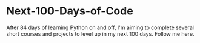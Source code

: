 # Next-100-Days-of-Code
After 84 days of learning Python on and off, I'm aiming to complete several short courses and projects to level up in my next 100 days. Follow me here.
